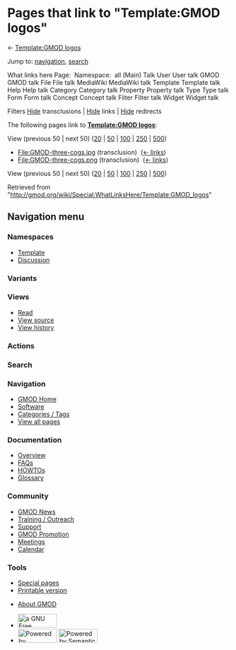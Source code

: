<div id="mw-page-base" class="noprint">

</div>

<div id="mw-head-base" class="noprint">

</div>

<div id="content" class="mw-body" role="main">

<span id="top"></span>

<div id="mw-js-message" style="display:none;">

</div>



# <span dir="auto">Pages that link to "Template:GMOD logos"</span>

<div id="bodyContent">

<div id="contentSub">

← [Template:GMOD logos](/wiki/Template:GMOD_logos "Template:GMOD logos")

</div>

<div id="jump-to-nav" class="mw-jump">

Jump to: [navigation](#mw-navigation), [search](#p-search)

</div>

<div id="mw-content-text">

What links here Page:  Namespace:  all (Main) Talk User User talk GMOD
GMOD talk File File talk MediaWiki MediaWiki talk Template Template talk
Help Help talk Category Category talk Property Property talk Type Type
talk Form Form talk Concept Concept talk Filter Filter talk Widget
Widget talk

Filters
[Hide](/mediawiki/index.php?title=Special:WhatLinksHere/Template:GMOD_logos&hidetrans=1 "Special:WhatLinksHere/Template:GMOD logos")
transclusions \|
[Hide](/mediawiki/index.php?title=Special:WhatLinksHere/Template:GMOD_logos&hidelinks=1 "Special:WhatLinksHere/Template:GMOD logos")
links \|
[Hide](/mediawiki/index.php?title=Special:WhatLinksHere/Template:GMOD_logos&hideredirs=1 "Special:WhatLinksHere/Template:GMOD logos")
redirects

The following pages link to **[Template:GMOD
logos](/wiki/Template:GMOD_logos "Template:GMOD logos")**:

View (previous 50 \| next 50)
([20](/mediawiki/index.php?title=Special:WhatLinksHere/Template:GMOD_logos&limit=20 "Special:WhatLinksHere/Template:GMOD logos")
\|
[50](/mediawiki/index.php?title=Special:WhatLinksHere/Template:GMOD_logos&limit=50 "Special:WhatLinksHere/Template:GMOD logos")
\|
[100](/mediawiki/index.php?title=Special:WhatLinksHere/Template:GMOD_logos&limit=100 "Special:WhatLinksHere/Template:GMOD logos")
\|
[250](/mediawiki/index.php?title=Special:WhatLinksHere/Template:GMOD_logos&limit=250 "Special:WhatLinksHere/Template:GMOD logos")
\|
[500](/mediawiki/index.php?title=Special:WhatLinksHere/Template:GMOD_logos&limit=500 "Special:WhatLinksHere/Template:GMOD logos"))

- [File:GMOD-three-cogs.jpg](/wiki/File:GMOD-three-cogs.jpg "File:GMOD-three-cogs.jpg")
  (transclusion) ‎ <span class="mw-whatlinkshere-tools">([←
  links](/mediawiki/index.php?title=Special:WhatLinksHere&target=File%3AGMOD-three-cogs.jpg "Special:WhatLinksHere"))</span>
- [File:GMOD-three-cogs.png](/wiki/File:GMOD-three-cogs.png "File:GMOD-three-cogs.png")
  (transclusion) ‎ <span class="mw-whatlinkshere-tools">([←
  links](/mediawiki/index.php?title=Special:WhatLinksHere&target=File%3AGMOD-three-cogs.png "Special:WhatLinksHere"))</span>

View (previous 50 \| next 50)
([20](/mediawiki/index.php?title=Special:WhatLinksHere/Template:GMOD_logos&limit=20 "Special:WhatLinksHere/Template:GMOD logos")
\|
[50](/mediawiki/index.php?title=Special:WhatLinksHere/Template:GMOD_logos&limit=50 "Special:WhatLinksHere/Template:GMOD logos")
\|
[100](/mediawiki/index.php?title=Special:WhatLinksHere/Template:GMOD_logos&limit=100 "Special:WhatLinksHere/Template:GMOD logos")
\|
[250](/mediawiki/index.php?title=Special:WhatLinksHere/Template:GMOD_logos&limit=250 "Special:WhatLinksHere/Template:GMOD logos")
\|
[500](/mediawiki/index.php?title=Special:WhatLinksHere/Template:GMOD_logos&limit=500 "Special:WhatLinksHere/Template:GMOD logos"))

</div>

<div class="printfooter">

Retrieved from
"<http://gmod.org/wiki/Special:WhatLinksHere/Template:GMOD_logos>"

</div>

<div id="catlinks" class="catlinks catlinks-allhidden">

</div>

<div class="visualClear">

</div>

</div>

</div>

<div id="mw-navigation">

## Navigation menu

<div id="mw-head">



<div id="left-navigation">

<div id="p-namespaces" class="vectorTabs" role="navigation"
aria-labelledby="p-namespaces-label">

### Namespaces

- <span id="ca-nstab-template"><a href="/wiki/Template:GMOD_logos" accesskey="c"
  title="View the template [c]">Template</a></span>
- <span id="ca-talk"><a
  href="/mediawiki/index.php?title=Template_talk:GMOD_logos&amp;action=edit&amp;redlink=1"
  accesskey="t"
  title="Discussion about the content page [t]">Discussion</a></span>

</div>

<div id="p-variants" class="vectorMenu emptyPortlet" role="navigation"
aria-labelledby="p-variants-label">

### 

### Variants[](#)

<div class="menu">

</div>

</div>

</div>

<div id="right-navigation">

<div id="p-views" class="vectorTabs" role="navigation"
aria-labelledby="p-views-label">

### Views

- <span id="ca-view">[Read](/wiki/Template:GMOD_logos)</span>
- <span id="ca-viewsource"><a href="/mediawiki/index.php?title=Template:GMOD_logos&amp;action=edit"
  accesskey="e" title="This page is protected.
  You can view its source [e]">View source</a></span>
- <span id="ca-history"><a
  href="/mediawiki/index.php?title=Template:GMOD_logos&amp;action=history"
  accesskey="h" title="Past revisions of this page [h]">View history</a></span>

</div>

<div id="p-cactions" class="vectorMenu emptyPortlet" role="navigation"
aria-labelledby="p-cactions-label">

### Actions[](#)

<div class="menu">

</div>

</div>

<div id="p-search" role="search">

### Search

<div id="simpleSearch">

</div>

</div>

</div>

</div>

<div id="mw-panel">

<div id="p-logo" role="banner">

<a href="/wiki/Main_Page"
style="background-image: url(http://gmod.org/images/GMOD-cogs.png);"
title="Visit the main page"></a>

</div>

<div id="p-Navigation" class="portal" role="navigation"
aria-labelledby="p-Navigation-label">

### Navigation

<div class="body">

- <span id="n-GMOD-Home">[GMOD Home](/wiki/Main_Page)</span>
- <span id="n-Software">[Software](/wiki/GMOD_Components)</span>
- <span id="n-Categories-.2F-Tags">[Categories /
  Tags](/wiki/Categories)</span>
- <span id="n-View-all-pages">[View all
  pages](/wiki/Special:AllPages)</span>

</div>

</div>

<div id="p-Documentation" class="portal" role="navigation"
aria-labelledby="p-Documentation-label">

### Documentation

<div class="body">

- <span id="n-Overview">[Overview](/wiki/Overview)</span>
- <span id="n-FAQs">[FAQs](/wiki/Category:FAQ)</span>
- <span id="n-HOWTOs">[HOWTOs](/wiki/Category:HOWTO)</span>
- <span id="n-Glossary">[Glossary](/wiki/Glossary)</span>

</div>

</div>

<div id="p-Community" class="portal" role="navigation"
aria-labelledby="p-Community-label">

### Community

<div class="body">

- <span id="n-GMOD-News">[GMOD News](/wiki/GMOD_News)</span>
- <span id="n-Training-.2F-Outreach">[Training /
  Outreach](/wiki/Training_and_Outreach)</span>
- <span id="n-Support">[Support](/wiki/Support)</span>
- <span id="n-GMOD-Promotion">[GMOD
  Promotion](/wiki/GMOD_Promotion)</span>
- <span id="n-Meetings">[Meetings](/wiki/Meetings)</span>
- <span id="n-Calendar">[Calendar](/wiki/Calendar)</span>

</div>

</div>

<div id="p-tb" class="portal" role="navigation"
aria-labelledby="p-tb-label">

### Tools

<div class="body">

- <span id="t-specialpages"><a href="/wiki/Special:SpecialPages" accesskey="q"
  title="A list of all special pages [q]">Special pages</a></span>
- <span id="t-print"><a
  href="/mediawiki/index.php?title=Special:WhatLinksHere/Template:GMOD_logos&amp;printable=yes"
  rel="alternate" accesskey="p"
  title="Printable version of this page [p]">Printable version</a></span>

</div>

</div>

</div>

</div>

<div id="footer" role="contentinfo">

- <span id="footer-places-about">[About
  GMOD](/wiki/GMOD:About "GMOD:About")</span>

<!-- -->

- <span id="footer-copyrightico">[<img src="http://www.gnu.org/graphics/gfdl-logo-small.png" width="88"
  height="31" alt="a GNU Free Documentation License" />](http://www.gnu.org/licenses/fdl-1.3.html)</span>
- <span id="footer-poweredbyico">[<img src="/mediawiki/skins/common/images/poweredby_mediawiki_88x31.png"
  width="88" height="31" alt="Powered by MediaWiki" />](//www.mediawiki.org/)
  [<img
  src="/mediawiki/extensions/SemanticMediaWiki/includes/../resources/images/smw_button.png"
  width="88" height="31" alt="Powered by Semantic MediaWiki" />](https://www.semantic-mediawiki.org/wiki/Semantic_MediaWiki)</span>

<div style="clear:both">

</div>

</div>
